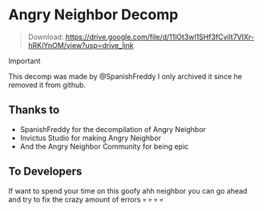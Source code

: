 # Angry Neighbor Decomp

> Download: https://drive.google.com/file/d/11lOt3wl1SHf3fCvilt7VIXr-hRKiYnOM/view?usp=drive_link

> [!IMPORTANT]
> This decomp was made by @SpanishFreddy I only archived it since he removed it from github.

## Thanks to
- SpanishFreddy for the decompilation of Angry Neighbor
- Invictus Studio for making Angry Neighbor
- And the Angry Neighbor Community for being epic

## To Developers
If want to spend your time on this goofy ahh neighbor you can go ahead and try to fix the crazy amount of errors :skull: :skull: :skull: :skull:
